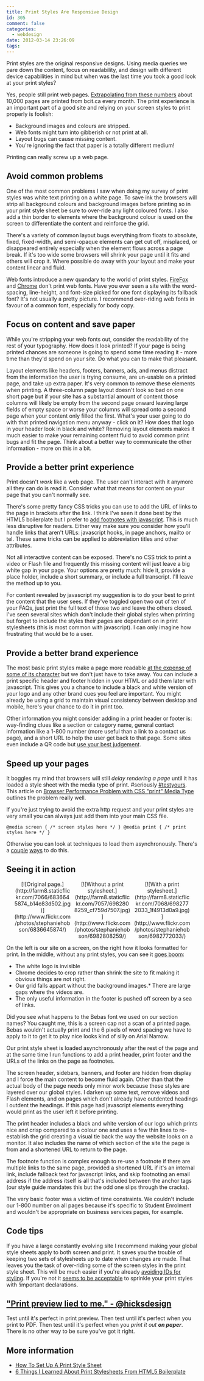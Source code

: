 ```yaml
---
title: Print Styles Are Responsive Design
id: 305
comment: false
categories:
  - webdesign
date: 2012-03-14 23:26:09
tags:
---
```


Print styles are the original responsive designs. Using media queries we pare down the content, focus on readability, and design with different device capabilities in mind but when was the last time you took a good look at your print styles?

Yes, people still print web pages. [Extrapolating from these numbers](http://devblog.xing.com/frontend/monitor-webpage-printouts/) about 10,000 pages are printed from bcit.ca every month. The print experience is an important part of a good site and relying on your screen styles to print properly is foolish:

* Background images and colours are stripped.
* Web fonts might turn into gibberish or not print at all.
* Layout bugs can cause missing content.
* You're ignoring the fact that paper is a totally different medium!

Printing can really screw up a web page.

## Avoid common problems

One of the most common problems I saw when doing my survey of print styles was white text printing on a white page. To save ink the browsers will strip all background colours and background images before printing so in your print style sheet be sure to over-ride any light coloured fonts. I also add a thin border to elements where the background colour is used on the screen to differentiate the content and reinforce the grid.

There's a variety of common layout bugs everything from floats to absolute, fixed, fixed-width, and semi-opaque elements can get cut off, misplaced, or disappeared entirely especially when the element flows across a page break. If it's too wide some browsers will shrink your page until it fits and others will crop it. Where possible do away with your layout and make your content linear and fluid.

Web fonts introduce a new quandary to the world of print styles. [FireFox](https://bugzilla.mozilla.org/show_bug.cgi?id=468568) and [Chrome](http://code.google.com/p/chromium/issues/detail?id=98011) don't print web fonts. Have you ever seen a site with the word-spacing, line-height, and font-size picked for one font displaying its fallback font? It's not usually a pretty picture. I recommend over-riding web fonts in favour of a common font, especially for body copy.

## Focus on content and save paper

While you're stripping your web fonts out, consider the readability of the rest of your typography. How does it look printed? If your page is being printed chances are someone is going to spend some time reading it - more time than they'd spend on your site. Do what you can to make that pleasant.

Layout elements like headers, footers, banners, ads, and menus distract from the information the user is trying consume, are un-usable on a printed page, and take up extra paper.  It's very common to remove these elements when printing. A three-column page layout doesn't look so bad on one short page but if your site has a substantial amount of content those columns will likely be empty from the second page onward leaving large fields of empty space or worse your columns will spread onto a second page when your content only filled the first. What's your user going to do with that printed navigation menu anyway - click on it? How does that logo in your header look in black and white? Removing layout elements makes it much easier to make your remaining content fluid to avoid common print bugs and fit the page. Think about a better way to communicate the other information - more on this in a bit.

## Provide a better print experience

Print doesn't _work_ like a web page. The user can't interact with it anymore all they can do is read it. Consider what that means for content on your page that you can't normally see.

There's some pretty fancy CSS tricks you can use to add the URL of links to the page in brackets after the link. I think I've seen it done best by the <a hef="http://html5boilerplate.com/">HTML5 boilerplate</a> but I prefer to [add footnotes with javascript](http://www.alistapart.com/articles/improvingprint/). This is much less disruptive for readers. Either way make sure you consider how you'll handle links that aren't URLs: javascript hooks, in page anchors, mailto or tel. These same tricks can be applied to abbreviation titles and other attributes.

Not all interactive content can be exposed. There's no CSS trick to print a video or Flash file and frequently this missing content will just leave a big white gap in your page. Your options are pretty much: hide it, provide a place holder, include a short summary, or include a full transcript. I'll leave the method up to you.

For content revealed by javascript my suggestion is to do your best to print the content that the user sees. If they've toggled open two out of ten of your FAQs, just print the full text of those two and leave the others closed. I've seen several sites which don't include their global styles when printing but forget to include the styles their pages are dependant on in print stylesheets (this is most common with javascript). I can only imagine how frustrating that would be to a user.

## Provide a better brand experience

The most basic print styles make a page more readable [at the expense of some of its character](http://evolt.org/ResponsiveWebAndPrint) but we don't just have to take away. You can include a print specific header and footer hidden in your HTML or add them later with javascript. This gives you a chance to include a black and white version of your logo and any other brand cues you feel are important. You might already be using a grid to maintain visual consistency between desktop and mobile, here's your chance to do it in print too.

Other information you might consider adding in a print header or footer is: way-finding clues like a section or category name, general contact information like a 1-800 number (more useful than a link to a contact us page), and a short URL to help the user get back to that page. Some sites even include a QR code but <abbr title="don't do it">use your best judgement</abbr>.

## Speed up your pages

It boggles my mind that browsers will still _delay rendering a page_ until it has loaded a style sheet with the media type of print. #seriously [#testyours](http://www.phpied.com/files/css-loading/print.php). This article on [Browser Performance Problem with CSS "print" Media Type](http://zoompf.com/blog/2009/12/browser-performance-problem-with-css-print-media-type) outlines the problem really well.

If you're just trying to avoid the extra http request and your print styles are very small you can always just add them into your main CSS file.

`@media screen {
/* screen styles here */
}
@media print {
/* print styles here */
}`

Otherwise you can look at techniques to load them asynchronously. There's a [couple](http://www.bulletbits.com/delay-loading-the-print-stylesheet/) [ways](http://www.duncanmcdougall.co.uk/delay-loading-the-print-stylesheet) to do this.

## Seeing it in action

<div style="text-align:center;margin:1em;"><span style="width:31%;display:inline-block;padding-right:2%;vertical-align:top;">[![Original page.](http://farm8.staticflickr.com/7066/6836645874_b14e83d502.jpg)](http://www.flickr.com/photos/stephaniehobson/6836645874/)</span><span style="width:31%;display:inline-block;padding-right:2%;vertical-align:top;">[![Without a print stylesheet.](http://farm8.staticflickr.com/7057/6982808259_cf759d7507.jpg)](http://www.flickr.com/photos/stephaniehobson/6982808259/)</span><span style="width:31%;display:inline-block;vertical-align:top;">[![With a print stylesheet.](http://farm8.staticflickr.com/7068/6982772033_1f4913d0a9.jpg)](http://www.flickr.com/photos/stephaniehobson/6982772033/)
</span>
</div>

On the left is our site on a screen, on the right how it looks formatted for print. In the middle, without any print styles, you can see it <abbr title="has a number of problems">goes boom</abbr>:

* The white logo is invisible
* Chrome decides to crop rather than shrink the site to fit making it obvious things are not right.
* Our grid falls appart without the background images.*   There are large gaps where the videos are.
* The only useful information in the footer is pushed off screen by a sea of links.

Did you see what happens to the Bebas font we used on our section names? You caught me, this is a screen cap not a scan of a printed page. Bebas wouldn't actually print and the 6 pixels of word spacing we have to apply to it to get it to play nice looks kind of silly on Arial Narrow.

Our print style sheet is loaded asynchronously after the rest of the page and at the same time I run functions to add a print header, print footer and the URLs of the links on the page as footnotes.

The screen header, sidebars, banners, and footer are hidden from display and I force the main content to become fluid again. Other than that the  actual body of the page needs only minor work because these styles are layered over our global styles. I darken up some text, remove videos and Flash elements, and on pages which don't already have outdented headings I outdent the headings. If this page had javascript elements everything would print as the user left it before printing.

The print header includes a black and white version of our logo which prints nice and crisp compared to a colour one and uses a few thin lines to re-establish the grid creating a visual tie back the way the website looks on a monitor. It also includes the name of which section of the site the page is from and a shortened URL to return to the page.

The footnote function is complex enough to re-use a footnote if there are multiple links to the same page, provided a shortened URL if it's an internal link, include fallback text for javascript links, and skip footnoting an email address if the address itself is all that's included between the anchor tags (our style guide mandates this but the odd one slips through the cracks).

The very basic footer was a victim of time constraints. We couldn't include our 1-800 number on all pages because it's specific to Student Enrolment and wouldn't be appropriate on business services pages, for example.

## Code tips

If you have a large constantly evolving site I recommend making your global style sheets apply to both screen and print. It saves you the trouble of keeping two sets of stylesheets up to date when changes are made. That leaves you the task of over-riding some of the screen styles in the print style sheet. This will be much easier if you're already [avoiding IDs for styling](http://oli.jp/2011/ids/). If you're not it [seems to be acceptable](http://coding.smashingmagazine.com/2010/11/02/the-important-css-declaration-how-and-when-to-use-it/) to sprinkle your print styles with !important declarations.

## ["Print preview lied to me." - @hicksdesign](https://twitter.com/#!/Hicksdesign/status/12243956069)

Test until it's perfect in print preview.
Then test until it's perfect when you print to PDF.
Then test until it's perfect when you _print it out **on paper**_.
There is no other way to be sure you've got it right.

## More information

* [How To Set Up A Print Style Sheet](http://coding.smashingmagazine.com/2011/11/24/how-to-set-up-a-print-style-sheet/)
* [6 Things I Learned About Print Stylesheets From HTML5 Boilerplate](http://designshack.net/articles/css/6-thinks-i-learned-about-print-stylesheets-from-html5-boilerplate/)